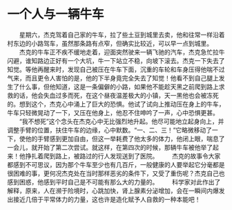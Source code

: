 # 一个人与一辆牛车
　　星期六，杰克驾着自己家的牛车，拉了些土豆到城里去卖，他和往常一样沿着村东边的小路驾车，虽然那条路有点窄，但确实比较近，可以早一点到城里。 
　　杰克的牛车正不疾不缓地走着，迎面突然驶来一辆飞驰的汽车，杰克急忙拉牛闪避，谁知路边正好有一个大坑，牛一下站立不稳，向坡下滚去。杰克一下失去了知觉。等他再醒来时，发现自己被压在牛车下面，沉重的车轮和车身压得他喘不过气来，而且更令人害怕的是，他的下半身竟完全失去了知觉！他看不到自己腿上发生了什么事，但他知道，这是一条偏僻的小路，如果他不能趁天黑之前爬到路上求救的话，他会失血过多而死，在这个昼夜温差极大的小镇，天一黑他也会被冻死的。想到这个，杰克心中涌上了巨大的恐惧。他试了试向上推动压在身上的牛车，牛车只轻微晃动了一下，又压在他身上，他忍不住呻吟了一声，心中恐惧更甚。 
　　“我不想死”这个念头在杰克心中无比强烈地升起。他尽可能地立起身向上，并调整手臂的位置，扶住牛车的边缘，心中默数。“一、二、三！”它略微移动了一下，使他的手臂感到更加自由，但这一举耗费了他太多的体力，他闭上眼，喘息了一会儿，就开始了第二次尝试。就这样，在第四次的时候，那辆牛车被他举了起来！他挣扎着爬到路上，被路过的行人发现送到了医院。 
　　杰克的故事令大家都感到不可思议，因为那个牛车至少也有几百斤，一般健康的人要举起它分毫都是很困难的事，更何况杰克处在当时那样恶劣的条件下，又受了重伤呢？杰克自己也感到困惑，他感到平时自己是不可能有那么大的力量的。 
　　科学家对此作出了解释，原来，人在濒于险境时，心跳加快，肾上腺素分泌增加，会在一瞬间内爆发出接近几倍于平常体力的力量，这也许是造化赋予人自救的一种本能吧！
 